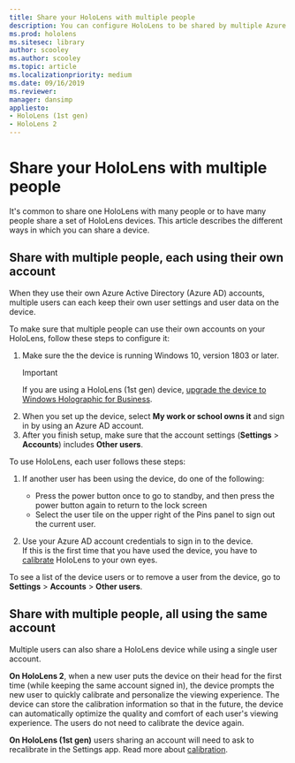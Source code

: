 ```yaml
---
title: Share your HoloLens with multiple people
description: You can configure HoloLens to be shared by multiple Azure Active Directory accounts, or by multiple users that use a single account.
ms.prod: hololens
ms.sitesec: library
author: scooley
ms.author: scooley
ms.topic: article
ms.localizationpriority: medium
ms.date: 09/16/2019
ms.reviewer: 
manager: dansimp
appliesto:
- HoloLens (1st gen)
- HoloLens 2
---
```


# Share your HoloLens with multiple people

It's common to share one HoloLens with many people or to have many people share a set of HoloLens devices.  This article describes the different ways in which you can share a device.

## Share with multiple people, each using their own account

When they use their own Azure Active Directory (Azure AD) accounts, multiple users can each keep their own user settings and user data on the device.

To make sure that multiple people can use their own accounts on your HoloLens, follow these steps to configure it:

1. Make sure the the device is running Windows 10, version 1803 or later.
   > [!IMPORTANT]
   > If you are using a HoloLens (1st gen) device, [upgrade the device to Windows Holographic for Business](hololens1-upgrade-enterprise.md).
1. When you set up the device, select **My work or school owns it** and sign in by using an Azure AD account.
1. After you finish setup, make sure that the account settings (**Settings** > **Accounts**) includes **Other users**.

To use HoloLens, each user follows these steps:

1. If another user has been using the device, do one of the following:
   - Press the power button once to go to standby, and then press the power button again to return to the lock screen
   - Select the user tile on the upper right of the Pins panel to sign out the current user.

1. Use your Azure AD account credentials to sign in to the device.  
    If this is the first time that you have used the device, you have to [calibrate](hololens-calibration.md) HoloLens to your own eyes.

To see a list of the device users or to remove a user from the device, go to **Settings** > **Accounts** > **Other users**.

## Share with multiple people, all using the same account

Multiple users can also share a HoloLens device while using a single user account.

**On HoloLens 2**, when a new user puts the device on their head for the first time (while keeping the same account signed in), the device prompts the new user to quickly calibrate and personalize the viewing experience. The device can store the calibration information so that in the future, the device can automatically optimize the quality and comfort of each user's viewing experience. The users do not need to calibrate the device again.

**On HoloLens (1st gen)** users sharing an account will need to ask to recalibrate in the Settings app.  Read more about [calibration](hololens-calibration.md). 
